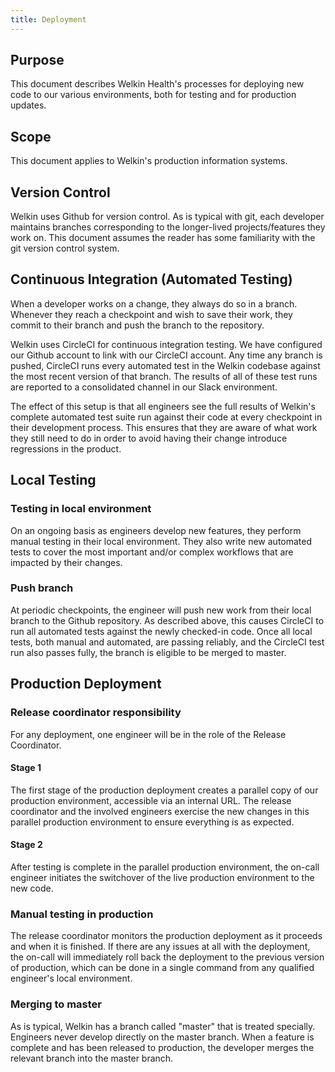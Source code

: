 ```yaml
---
title: Deployment
---
```


## Purpose

This document describes Welkin Health's processes for deploying new code to our various environments, both for testing and for production updates.

## Scope

This document applies to Welkin's production information systems.


## Version Control

Welkin uses Github for version control. As is typical with git, each developer maintains branches corresponding to the longer-lived projects/features they work on. This document assumes the reader has some familiarity with the git version control system.


## Continuous Integration (Automated Testing)

When a developer works on a change, they always do so in a branch. Whenever they reach a checkpoint and wish to save their work, they commit to their branch and push the branch to the repository.

Welkin uses CircleCI for continuous integration testing. We have configured our Github account to link with our CircleCI account. Any time any branch is pushed, CircleCI runs every automated test in the Welkin codebase against the most recent version of that branch. The results of all of these test runs are reported to a consolidated channel in our Slack environment.

The effect of this setup is that all engineers see the full results of Welkin's complete automated test suite run against their code at every checkpoint in their development process. This ensures that they are aware of what work they still need to do in order to avoid having their change introduce regressions in the product.


## Local Testing

### Testing in local environment

On an ongoing basis as engineers develop new features, they perform manual testing in their local environment. They also write new automated tests to cover the most important and/or complex workflows that are impacted by their changes.


### Push branch

At periodic checkpoints, the engineer will push new work from their local branch to the Github repository. As described above, this causes CircleCI to run all automated tests against the newly checked-in code. Once all local tests, both manual and automated, are passing reliably, and the CircleCI test run also passes fully, the branch is eligible to be merged to master.


## Production Deployment


### Release coordinator responsibility

For any deployment, one engineer will be in the role of the Release Coordinator.

#### Stage 1

The first stage of the production deployment creates a parallel copy of our production environment, accessible via an internal URL. The release coordinator and the involved engineers exercise the new changes in this parallel production environment to ensure everything is as expected.


#### Stage 2

After testing is complete in the parallel production environment, the on-call engineer initiates the switchover of the live production environment to the new code.


### Manual testing in production

The release coordinator monitors the production deployment as it proceeds and when it is finished. If there are any issues at all with the deployment, the on-call will immediately roll back the deployment to the previous version of production, which can be done in a single command from any qualified engineer's local environment.


### Merging to master

As is typical, Welkin has a branch called "master" that is treated specially. Engineers never develop directly on the master branch. When a feature is complete and has been released to production, the developer merges the relevant branch into the master branch.
